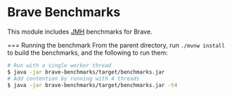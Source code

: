 Brave Benchmarks
================

This module includes [JMH](http://openjdk.java.net/projects/code-tools/jmh/) benchmarks for Brave.

=== Running the benchmark
From the parent directory, run `./mvnw install` to build the benchmarks, and the following to run them:

```bash
# Run with a single worker thread
$ java -jar brave-benchmarks/target/benchmarks.jar
# Add contention by running with 4 threads
$ java -jar brave-benchmarks/target/benchmarks.jar -t4
```
